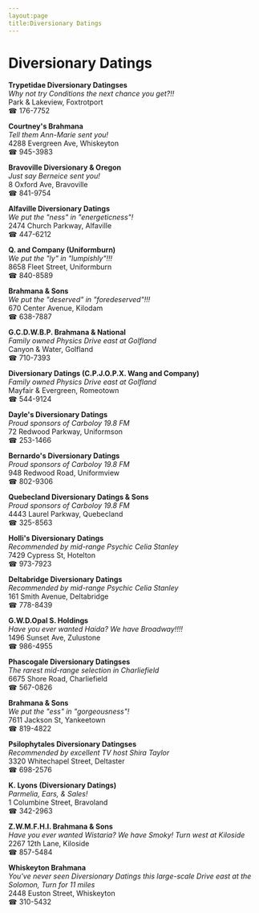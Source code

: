 ```yaml
---
layout:page
title:Diversionary Datings
---
```

# Diversionary Datings

**Trypetidae Diversionary Datingses**  
_Why not try Conditions the next chance you get?!!_  
Park & Lakeview, Foxtrotport  
☎ 176-7752



**Courtney's Brahmana**  
_Tell them Ann-Marie sent you!_  
4288 Evergreen Ave, Whiskeyton  
☎ 945-3983



**Bravoville Diversionary & Oregon**  
_Just say Berneice sent you!_  
8 Oxford Ave, Bravoville  
☎ 841-9754



**Alfaville Diversionary Datings**  
_We put the "ness" in "energeticness"!_  
2474 Church Parkway, Alfaville  
☎ 447-6212



**Q. and Company (Uniformburn)**  
_We put the "ly" in "lumpishly"!!!_  
8658 Fleet Street, Uniformburn  
☎ 840-8589



**Brahmana & Sons**  
_We put the "deserved" in "foredeserved"!!!_  
670 Center Avenue, Kilodam  
☎ 638-7887



**G.C.D.W.B.P. Brahmana & National**  
_Family owned Physics 
Drive east at Golfland_  
Canyon & Water, Golfland  
☎ 710-7393



**Diversionary Datings (C.P.J.O.P.X. Wang and Company)**  
_Family owned Physics 
Drive east at Golfland_  
Mayfair & Evergreen, Romeotown  
☎ 544-9124



**Dayle's Diversionary Datings**  
_Proud sponsors of Carboloy 19.8 FM_  
72 Redwood Parkway, Uniformson  
☎ 253-1466



**Bernardo's Diversionary Datings**  
_Proud sponsors of Carboloy 19.8 FM_  
948 Redwood Road, Uniformview  
☎ 802-9306



**Quebecland Diversionary Datings & Sons**  
_Proud sponsors of Carboloy 19.8 FM_  
4443 Laurel Parkway, Quebecland  
☎ 325-8563



**Holli's Diversionary Datings**  
_Recommended by mid-range Psychic Celia Stanley_  
7429 Cypress St, Hotelton  
☎ 973-7923



**Deltabridge Diversionary Datings**  
_Recommended by mid-range Psychic Celia Stanley_  
161 Smith Avenue, Deltabridge  
☎ 778-8439



**G.W.D.Opal S. Holdings**  
_Have you ever wanted Haida? We have Broadway!!!!_  
1496 Sunset Ave, Zulustone  
☎ 986-4955



**Phascogale Diversionary Datingses**  
_The rarest mid-range selection in Charliefield_  
6675 Shore Road, Charliefield  
☎ 567-0826



**Brahmana & Sons**  
_We put the "ess" in "gorgeousness"!_  
7611 Jackson St, Yankeetown  
☎ 819-4822



**Psilophytales Diversionary Datingses**  
_Recommended by excellent TV host Shira Taylor_  
3320 Whitechapel Street, Deltaster  
☎ 698-2576



**K. Lyons (Diversionary Datings)**  
_Parmelia, Ears, & Sales!_  
1 Columbine Street, Bravoland  
☎ 342-2963



**Z.W.M.F.H.I. Brahmana & Sons**  
_Have you ever wanted Wistaria? We have Smoky! 
Turn west at Kiloside_  
2267 12th Lane, Kiloside  
☎ 857-5484



**Whiskeyton Brahmana**  
_You've never seen Diversionary Datings this large-scale 
Drive east at the Solomon, Turn for 11 miles_  
2448 Euston Street, Whiskeyton  
☎ 310-5432



